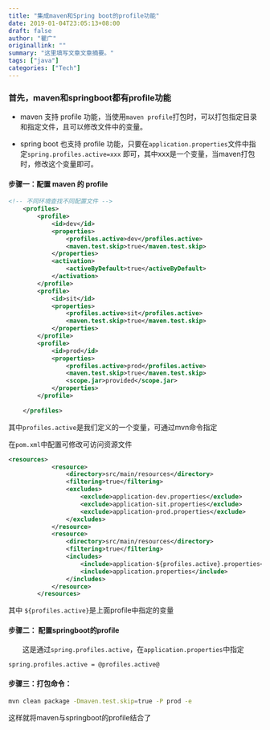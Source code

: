 ```yaml
---
title: "集成maven和Spring boot的profile功能"
date: 2019-01-04T23:05:13+08:00
draft: false
author: "瞿广"
originallink: ""
summary: "这里填写文章文章摘要。"
tags: ["java"]
categories: ["Tech"]
---
```

### 首先，maven和springboot都有profile功能
- maven 支持 profile 功能，当使用`maven profile`打包时，可以打包指定目录和指定文件，且可以修改文件中的变量。

- spring boot 也支持 profile 功能，只要在`application.properties`文件中指定`spring.profiles.active=xxx` 即可，其中xxx是一个变量，当maven打包时，修改这个变量即可。

####  步骤一：配置 maven 的 profile

```xml
<!-- 不同环境查找不同配置文件 -->
    <profiles>
        <profile>
            <id>dev</id>
            <properties>
                <profiles.active>dev</profiles.active>
                <maven.test.skip>true</maven.test.skip>
            </properties>
            <activation>
                <activeByDefault>true</activeByDefault>
            </activation>
        </profile>
        <profile>
            <id>sit</id>
            <properties>
                <profiles.active>sit</profiles.active>
                <maven.test.skip>true</maven.test.skip>
            </properties>
        </profile>
        <profile>
            <id>prod</id>
            <properties>
                <profiles.active>prod</profiles.active>
                <maven.test.skip>true</maven.test.skip>
                <scope.jar>provided</scope.jar>
            </properties>
        </profile>
    
    </profiles>
```

其中`profiles.active`是我们定义的一个变量，可通过mvn命令指定

在`pom.xml`中配置可修改可访问资源文件

```xml
<resources>
            <resource>
                <directory>src/main/resources</directory>
                <filtering>true</filtering>
                <excludes>
                    <exclude>application-dev.properties</exclude>
                    <exclude>application-sit.properties</exclude>
                    <exclude>application-prod.properties</exclude>
                </excludes>
            </resource>
            <resource>
                <directory>src/main/resources</directory>
                <filtering>true</filtering>
                <includes>
                    <include>application-${profiles.active}.properties</include>
                    <include>application.properties</include>
                </includes>
            </resource>
        </resources>
```

其中  `${profiles.active}`是上面profile中指定的变量

 

#### 步骤二： 配置springboot的profile

　　这是通过`spring.profiles.active`，在`application.properties`中指定
　　
```
spring.profiles.active = @profiles.active@
```


 

#### 步骤三：打包命令：

```sh
mvn clean package -Dmaven.test.skip=true -P prod -e
```


这样就将maven与springboot的profile结合了